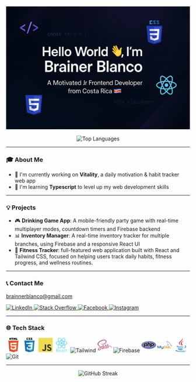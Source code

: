 <p align="center">
  <img src="https://github.com/BrainnerBR/BrainnerBR/blob/main/Banner%20Github.png?raw=true" alt="Brainner Blanco Rojas | Frontend Developer"/>
</p>

<p align="center">
  <img src="https://github-readme-stats.vercel.app/api/top-langs?username=brainnerbr&show_icons=true&locale=en&layout=compact" alt="Top Languages" />
</p>

---

### 🎓 About Me

- 🌟 I'm currently working on **Vitality**, a daily motivation & habit tracker web app
- 🚀 I'm learning **Typescript** to level up my web development skills

---

### 💡 Projects

- 🎮 **Drinking Game App**: A mobile-friendly party game with real-time multiplayer modes, countdown timers and Firebase backend
- 📊 **Inventory Manager**: A real-time inventory tracker for multiple branches, using Firebase and a responsive React UI
- 🏃 **Fitness Tracker**: full-featured web application built with React and Tailwind CSS, focused on helping users track daily habits, fitness progress, and wellness routines.

---

### 📞 Contact Me

<p align="left">
  <a href="mailto:brainnerblanco@gmail.com">brainnerblanco@gmail.com</a>
</p>

<p align="left">
  <a href="https://linkedin.com/in/brainner-josue-blanco-82ba17230" target="_blank">
    <img src="https://raw.githubusercontent.com/rahuldkjain/github-profile-readme-generator/master/src/images/icons/Social/linked-in-alt.svg" alt="LinkedIn" width="30" height="30" />
  </a>
  <a href="https://stackoverflow.com/users/brainner blanco" target="_blank">
    <img src="https://raw.githubusercontent.com/rahuldkjain/github-profile-readme-generator/master/src/images/icons/Social/stack-overflow.svg" alt="Stack Overflow" width="30" height="30" />
  </a>
  <a href="https://fb.com/brainner blanco rojas" target="_blank">
    <img src="https://raw.githubusercontent.com/rahuldkjain/github-profile-readme-generator/master/src/images/icons/Social/facebook.svg" alt="Facebook" width="30" height="30" />
  </a>
  <a href="https://instagram.com/brainner_br" target="_blank">
    <img src="https://raw.githubusercontent.com/rahuldkjain/github-profile-readme-generator/master/src/images/icons/Social/instagram.svg" alt="Instagram" width="30" height="30" />
  </a>
</p>

---

### 🌐 Tech Stack

<p align="left">
  <img src="https://raw.githubusercontent.com/devicons/devicon/master/icons/html5/html5-original-wordmark.svg" alt="HTML5" width="40" height="40" />
  <img src="https://raw.githubusercontent.com/devicons/devicon/master/icons/css3/css3-original-wordmark.svg" alt="CSS3" width="40" height="40" />
  <img src="https://raw.githubusercontent.com/devicons/devicon/master/icons/javascript/javascript-original.svg" alt="JavaScript" width="40" height="40" />
  <img src="https://raw.githubusercontent.com/devicons/devicon/master/icons/react/react-original-wordmark.svg" alt="React" width="40" height="40" />
  <img src="https://www.vectorlogo.zone/logos/tailwindcss/tailwindcss-icon.svg" alt="Tailwind" width="40" height="40" />
  <img src="https://raw.githubusercontent.com/devicons/devicon/master/icons/sass/sass-original.svg" alt="SASS" width="40" height="40" />
  <img src="https://www.vectorlogo.zone/logos/firebase/firebase-icon.svg" alt="Firebase" width="40" height="40" />
  <img src="https://raw.githubusercontent.com/devicons/devicon/master/icons/php/php-original.svg" alt="PHP" width="40" height="40" />
  <img src="https://raw.githubusercontent.com/devicons/devicon/master/icons/mysql/mysql-original-wordmark.svg" alt="MySQL" width="40" height="40" />
  <img src="https://raw.githubusercontent.com/devicons/devicon/master/icons/java/java-original.svg" alt="Java" width="40" height="40" />
  <img src="https://www.vectorlogo.zone/logos/git-scm/git-scm-icon.svg" alt="Git" width="40" height="40" />
</p>

---

<p align="center">
  <img src="https://github-readme-streak-stats.herokuapp.com/?user=brainnerbr&" alt="GitHub Streak" />
</p>
